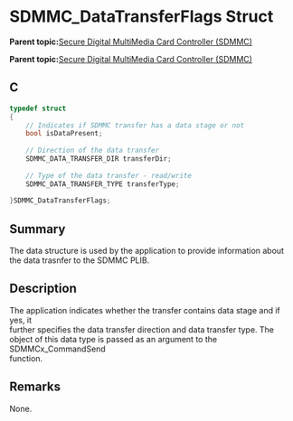 # SDMMC\_DataTransferFlags Struct

**Parent topic:**[Secure Digital MultiMedia Card Controller \(SDMMC\)](GUID-670F0003-D51D-457F-BF15-845C30D30C12.md)

**Parent topic:**[Secure Digital MultiMedia Card Controller \(SDMMC\)](GUID-9384AD3C-4E33-479E-B7BB-005772421CB2.md)

## C

```c
typedef struct
{
    // Indicates if SDMMC transfer has a data stage or not
    bool isDataPresent;
	
    // Direction of the data transfer
    SDMMC_DATA_TRANSFER_DIR transferDir;
	
    // Type of the data transfer - read/write
    SDMMC_DATA_TRANSFER_TYPE transferType;
    
}SDMMC_DataTransferFlags;

```

## Summary

The data structure is used by the application to provide information about the data trasnfer to the SDMMC PLIB.

## Description

The application indicates whether the transfer contains data stage and if yes, it<br />further specifies the data transfer direction and data transfer type. The<br />object of this data type is passed as an argument to the SDMMCx\_CommandSend<br />function.

## Remarks

None.

